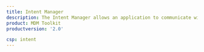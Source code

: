 ```yaml
---
title: Intent Manager
description: The Intent Manager allows an application to communicate with other applications using Android Intents.
product: MDM Toolkit
productversion: '2.0'

csp: intent
---
```





